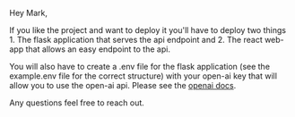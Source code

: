 Hey Mark, 

If you like the project and want to deploy it you'll have to deploy two things 1. The flask application that serves the api endpoint and 2. The react web-app that allows an easy endpoint to the api. 

You will also have to create a .env file for the flask application (see the example.env file for the correct structure) with your open-ai key that will allow you to use the open-ai api. Please see the [openai docs](https://platform.openai.com/docs/api-reference/authentication). 

Any questions feel free to reach out. 







